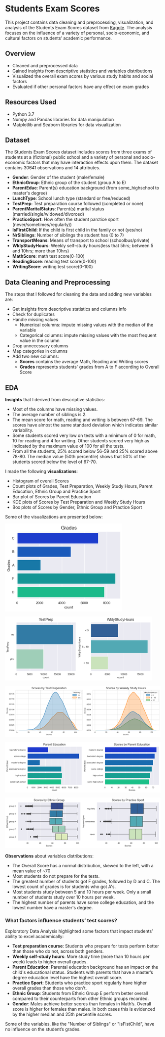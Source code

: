 # Students Exam Scores
This project contains data cleaning and preprocessing, visualization, and analysis of the Students Exam Scores dataset from [Kaggle](https://www.kaggle.com/datasets/desalegngeb/students-exam-scores).
The analysis focuses on the influence of a variety of personal, socio-economic, and cultural factors on students’ academic performance.

## Overview
- Cleaned and preprocessed data
- Gained insights from descriptive statistics and variables distributions
- Visualized the overall exam scores by various study habits and social factors
- Evaluated if other personal factors have any effect on exam grades

## Resources Used
- Python 3.7
- Numpy and Pandas libraries for data manipulation
- Matplotlib and Seaborn libraries for data visualization

## Dataset
The Students Exam Scores dataset includes scores from three exams of students at a (fictional) public school and a variety of personal and socio-economic factors that may have interaction effects upon them. The dataset contains 30641 observations and 14 attributes.

- **Gender**: Gender of the student (male/female)
- **EthnicGroup**: Ethnic group of the student (group A to E)
- **ParentEduc**: Parent(s) education background (from some_highschool to master's degree)
- **LunchType**: School lunch type (standard or free/reduced)
- **TestPrep**: Test preparation course followed (completed or none)
- **ParentMaritalStatus**: Parent(s) marital status (married/single/widowed/divorced)
- **PracticeSport**: How often the student parctice sport (never/sometimes/regularly))
- **IsFirstChild**: If the child is first child in the family or not (yes/no)
- **NrSiblings**: Number of siblings the student has (0 to 7)
- **TransportMeans**: Means of transport to school (schoolbus/private)
- **WklyStudyHours**: Weekly self-study hours(less that 5hrs; between 5 and 10hrs; more than 10hrs)
- **MathScore**: math test score(0-100)
- **ReadingScore**: reading test score(0-100)
- **WritingScore**: writing test score(0-100)

## Data Cleaning and Preprocessing
The steps that I followed for cleaning the data and adding new variables are:

- Get insights from descriptive statistics and columns info 
- Check for duplicates
- Handle missing values
     - Numerical columns: impute missing values with the median of the variable
     - Categorical columns: impute missing values with the most frequent value in the column
- Drop unnecessary columns
- Map categories in columns
- Add two new columns:
     - **Scores** contains the average Math, Reading and Writing scores
     - **Grades** represents students' grades from A to F according to Overall Score

## EDA
**Insights** that I derived from descriptive statistics:

- Most of the columns have missing values.
- The average number of siblings is 2.
- The mean score for math, reading and writing is between 67-69. The scores have almost the same standard deviation which indicates similar variability.
- Some students scored very low on tests with a minimum of 0 for math, 10 for reading and 4 for writing. Other students scored very high as indicated by the maximum value of 100 for all the tests.
- From all the students, 25% scored below 56-59 and 25% scored above 78-80. The median value (50th percentile) shows that 50% of the students scored below the level of 67-70.

I made the following **visualizations**:

- Histogram of overall Scores
- Count plots of Grades, Test Preparation, Weekly Study Hours, Parent Education, Ethnic Group and Practice Sport
- Bar plot of Scores by Parent Education
- KDE plots of Scores by Test Preparation and Weekly Study Hours
- Box plots of Scores by Gender, Ethnic Group and Practice Sport


Some of the visualizations are presented below:

![Grades](da3_grades.png)
<br/>


![Test Prep](da3_prep_hourstd.png)
<br/>


![Scores by Test Prep](da3_score_prep.png)
<br/>


![Scores by Parend Ed](da3_score_parent.png)
<br/>


![Scores by Sport](da3_score_sport.png)
<br/>



**Observations** about variables distributions: 

- The Overall Score has a normal distribution, skewed to the left, with a mean value of ~70
- Most students do not prepare for the tests.
- The greatest number of students got F grades, followed by D and C. The lowest count of grades is for students who got A's.
- Most students study between 5 and 10 hours per week. Only a small number of students study over 10 hours per week.
- The highest number of parents have some college education, and the lowest number have a master's degree.

### What factors influence students’ test scores?

Exploratory Data Analysis highlighted some factors that impact students’ ability to excel academically: 

- **Test preparation course**: Students who prepare for tests perform better than those who do not, across both genders.
- **Weekly self-study hours**: More study time (more than 10 hours per week) leads to higher overall grades.
- **Parent Education**: Parental education background has an impact on the child's educational status. Students with parents that have a master’s degree education level have the highest overall score.
- **Practice Sport**: Students who practice sport regularly have higher overall grades than those who don't.
- **Ethnic Group**: Students from Ethnic Group E perform better overall compared to their counterparts from other Ethnic groups recorded.
- **Gender**: Males achieve better scores than females in Math’s. Overall score is higher for females than males. In both cases this is evidenced by the higher median and 25th percentile scores.

Some of the variables, like the "Number of Siblings" or "IsFistChild", have no influence on the student’s grades.



